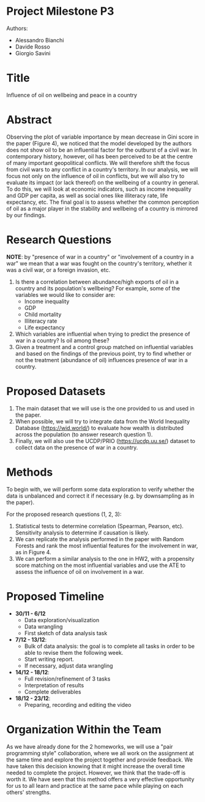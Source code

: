 # Project Milestone P3

Authors:

* Alessandro Bianchi
* Davide Rosso
* Giorgio Savini

# Title
Influence of oil on wellbeing and peace in a country

# Abstract
Observing the plot of variable importance by mean decrease in Gini score in the paper (Figure 4), we noticed that the model developed by the authors does not show oil to be an influential factor for the outburst of a civil war. In contemporary history, however, oil has been perceived to be at the centre of many important geopolitical conflicts. We will therefore shift the focus from civil wars to any conflict in a country's territory. In our analysis, we will focus not only on the influence of oil in conflicts, but we will also try to evaluate its impact (or lack thereof) on the wellbeing of a country in general. To do this, we will look at economic indicators, such as income inequality and GDP per capita, as well as social ones like illiteracy rate, life expectancy, etc.
The final goal is to assess whether the common perception of oil as a major player in the stability and wellbeing of a country is mirrored by our findings.





# Research Questions
**NOTE**: by "presence of war in a country" or "involvement of a country in a war" we mean that a war was fought on the country's territory, whether it was a civil war, or a foreign invasion, etc.

1. Is there a correlation between abundance/high exports of oil in a country and its population's wellbeing? For example, some of the variables we would like to consider are:
    * Income inequality
    * GDP
    * Child mortality
    * Illiteracy rate
    * Life expectancy
1. Which variables are influential when trying to predict the presence of war in a country? Is oil among these?
1. Given a treatment and a control group matched on influential variables and based on the findings of the previous point, try to find whether or not the treatment (abundance of oil) influences presence of war in a country.

# Proposed Datasets
1. The main dataset that we will use is the one provided to us and used in the paper.
1. When possible, we will try to integrate data from the World Inequality Database (https://wid.world/) to evaluate how wealth is distributed across the population (to answer research question 1).
1. Finally, we will also use the UCDP/PRIO (https://ucdp.uu.se/) dataset to collect data on the presence of war in a country.


# Methods
To begin with, we will perform some data exploration to verify whether the data is unbalanced and correct it if necessary (e.g. by downsampling as in the paper).

For the proposed research questions (1, 2, 3):
1. Statistical tests to determine correlation (Spearman, Pearson, etc). Sensitivity analysis to determine if causation is likely.
1. We can replicate the analysis performed in the paper with Random Forests and rank the most influential features for the involvement in war, as in Figure 4.
1. We can perform a similar analysis to the one in HW2, with a propensity score matching on the most influential variables and use the ATE to assess the influence of oil on involvement in a war.

# Proposed Timeline

* **30/11 - 6/12**
    * Data exploration/visualization
    * Data wrangling
    * First sketch of data analysis task
* **7/12 - 13/12**: 
    * Bulk of data analysis: the goal is to complete all tasks in order to be able to  revise them the following week.
    * Start writing report.
    * If necessary, adjust data wrangling
* **14/12 - 18/12**:
    * Full revision/refinement of 3 tasks
    * Interpretation of results
    * Complete deliverables
* **18/12 - 23/12**: 
    * Preparing, recording and editing the video


# Organization Within the Team
As we have already done for the 2 homeworks, we will use a "pair programming style" collaboration, where we all work on the assignment at the same time and explore the project together and provide feedback. We have taken this decision knowing that it might increase the overall time needed to complete the project. However, we think that the trade-off is worth it. We have seen that this method offers a very effective opportunity for us to all learn and practice at the same pace while playing on each others' strengths. 

